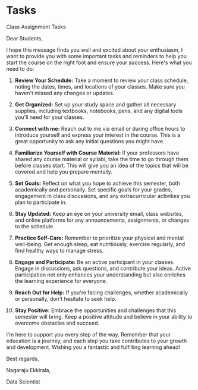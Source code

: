# Tasks
Class Assignment Tasks



Dear Students,

I hope this message finds you well and excited about your enthusiasm, I want to provide you with some important tasks and reminders to help you start the course on the right foot and ensure your success. Here's what you need to do:

1. **Review Your Schedule:** Take a moment to review your class schedule, noting the dates, times, and locations of your classes. Make sure you haven't missed any changes or updates.

2. **Get Organized:** Set up your study space and gather all necessary supplies, including textbooks, notebooks, pens, and any digital tools you'll need for your classes.

3. **Connect with me:** Reach out to me via email or during office hours to introduce yourself and express your interest in the course. This is a great opportunity to ask any initial questions you might have.

4. **Familiarize Yourself with Course Material:** If your professors have shared any course material or syllabi, take the time to go through them before classes start. This will give you an idea of the topics that will be covered and help you prepare mentally.

5. **Set Goals:** Reflect on what you hope to achieve this semester, both academically and personally. Set specific goals for your grades, engagement in class discussions, and any extracurricular activities you plan to participate in.

6. **Stay Updated:** Keep an eye on your university email, class websites, and online platforms for any announcements, assignments, or changes to the schedule.

7. **Practice Self-Care:** Remember to prioritize your physical and mental well-being. Get enough sleep, eat nutritiously, exercise regularly, and find healthy ways to manage stress.

8. **Engage and Participate:** Be an active participant in your classes. Engage in discussions, ask questions, and contribute your ideas. Active participation not only enhances your understanding but also enriches the learning experience for everyone.

9. **Reach Out for Help:** If you're facing challenges, whether academically or personally, don't hesitate to seek help. 

12. **Stay Positive:** Embrace the opportunities and challenges that this semester will bring. Keep a positive attitude and believe in your ability to overcome obstacles and succeed.

I'm here to support you every step of the way. Remember that your education is a journey, and each step you take contributes to your growth and development. Wishing you a fantastic and fulfilling learning ahead!

Best regards,

Nagaraju Ekkirala,

Data Scientist
